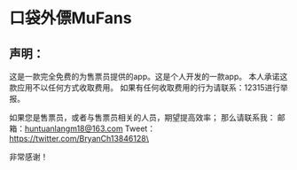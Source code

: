  # 口袋外僄MuFans

 ## 声明：
  这是一款完全免费的为售票员提供的app。这是个人开发的一款app。
  本人承诺这款应用不以任何方式收取费用。
  如果有任何收取费用的行为请联系：12315进行举报。
    
  如果您是售票员，或者与售票员相关的人员，期望提高效率；
  那么请联系我：
  邮箱：huntuanlangm18@163.com
  Tweet：https://twitter.com/BryanCh13846128\

  非常感谢！

